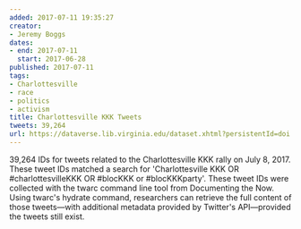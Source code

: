 ```yaml
---
added: 2017-07-11 19:35:27
creator:
- Jeremy Boggs
dates:
- end: 2017-07-11
  start: 2017-06-28
published: 2017-07-11
tags:
- Charlottesville
- race
- politics
- activism
title: Charlottesville KKK Tweets
tweets: 39,264
url: https://dataverse.lib.virginia.edu/dataset.xhtml?persistentId=doi:10.18130/V3/MSCNLT
---
```


39,264 IDs for tweets related to the Charlottesville KKK rally on July 8, 2017.  These tweet IDs matched a search for 'Charlottesville KKK OR #charlottesvilleKKK OR #blocKKK or #blocKKKparty'. These tweet IDs were collected with the twarc command line tool from Documenting the Now. Using twarc's hydrate command, researchers can retrieve the full content of those tweets—with additional metadata provided by Twitter's API—provided the tweets still exist.
